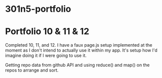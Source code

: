 # 301n5-portfolio


# Portfolio 10 & 11 & 12

Completed 10, 11, and 12. I have a faux page.js setup implemented at the moment as I don't intend to actually use it within my app. It's setup how I'd imagine doing it if I were going to use it.

Getting repo data from github API and using reduce() and map() on the repos to arrange and sort.
